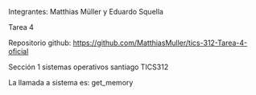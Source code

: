Integrantes: Matthias Müller y Eduardo Squella

Tarea 4

Repositorio github: https://github.com/MatthiasMuller/tics-312-Tarea-4-oficial

Sección 1 sistemas operativos santiago TICS312

La llamada a sistema es: get_memory
